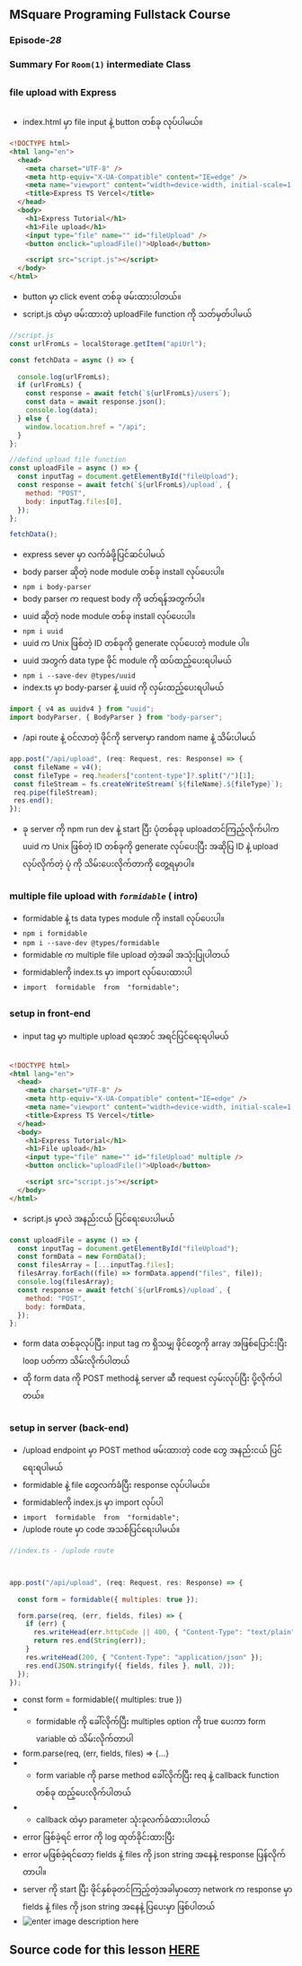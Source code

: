 ﻿## MSquare Programing Fullstack Course
### Episode-*28* 
### Summary For `Room(1)` intermediate Class
##
### file upload with Express
##
- index.html မှာ file input နဲ့ button တစ်ခု လုပ်ပါမယ်။

```html
<!DOCTYPE html>
<html lang="en">
  <head>
    <meta charset="UTF-8" />
    <meta http-equiv="X-UA-Compatible" content="IE=edge" />
    <meta name="viewport" content="width=device-width, initial-scale=1.0" />
    <title>Express TS Vercel</title>
  </head>
  <body>
    <h1>Express Tutorial</h1>
    <h1>File upload</h1>
    <input type="file" name="" id="fileUpload" />
    <button onclick="uploadFile()">Upload</button>

    <script src="script.js"></script>
  </body>
</html>
```
- button မှာ click event တစ်ခု ဖမ်းထားပါတယ်။
- script.js ထဲမှာ ဖမ်းထားတဲ့ uploadFile function ကို သတ်မှတ်ပါမယ်
```js
//script.js
const urlFromLs = localStorage.getItem("apiUrl");

const fetchData = async () => {
  
  console.log(urlFromLs);
  if (urlFromLs) {
    const response = await fetch(`${urlFromLs}/users`);
    const data = await response.json();
    console.log(data);
  } else {
    window.location.href = "/api";
  }
};

//defind upload file function 
const uploadFile = async () => {
  const inputTag = document.getElementById("fileUpload");
  const response = await fetch(`${urlFromLs}/upload`, {
    method: "POST",
    body: inputTag.files[0],
  });
};

fetchData();
```
- express sever  မှာ လက်ခံဖို့ပြင်ဆင်ပါမယ်
- body parser ဆိုတဲ့ node module တစ်ခု install လုပ်ပေးပါ။
- `npm i body-parser`
- body parser က request body ကို ဖတ်ရန်အတွက်ပါ။
- uuid ဆိုတဲ့ node module တစ်ခု install လုပ်ပေးပါ။
- `npm i uuid`
- uuid က Unix ဖြစ်တဲ့ ID တစ်ခုကို generate  လုပ်ပေးတဲ့ module ပါ။ 
- uuid အတွက် data type ဖိုင် module ကို ထပ်ထည့်ပေးရပါမယ်
- `npm i --save-dev @types/uuid`
- index.ts မှာ body-parser နဲ့ uuid ကို လှမ်းထည့်ပေးရပါမယ်
```js
import { v4 as uuidv4 } from "uuid";
import bodyParser, { BodyParser } from "body-parser";
```
- /api route နဲ့ ၀င်လာတဲ့ ဖိုင်ကို serverမှာ random name နဲ့ သိမ်းပါမယ်
 ```js
 app.post("/api/upload", (req: Request, res: Response) => {
  const fileName = v4();
  const fileType = req.headers["content-type"]?.split("/")[1];
  const fileStream = fs.createWriteStream(`${fileName}.${fileType}`);
  req.pipe(fileStream);
  res.end();
});
```
- ခု server ကို npm run dev နဲ့ start ပြီး ပုံတစ်ခုခု uploadတင်ကြည့်လိုက်ပါက uuid က Unix ဖြစ်တဲ့ ID တစ်ခုကို generate  လုပ်ပေးပြီး အဆိုပြ  ID နဲ့ upload လုပ်လိုက်တဲ့ ပုံ ကို သိမ်းပေးလိုက်တာကို တွေ့ရမှာပါ။

##
### multiple file upload with *`formidable`* ( intro)
- formidable နဲ့ ts data types module ကို install လုပ်ပေးပါ။
- `npm i formidable`
- `npm i --save-dev @types/formidable`
- formidable က multiple file upload တဲ့အခါ အသုံးပြုပါတယ်
- formidableကို index.ts မှာ import လုပ်ပေးထားပါ
- `import  formidable  from  "formidable";`
## 
### setup in front-end
- input tag မှာ multiple upload  ရအောင် အရင်ပြင်ရေးရပါမယ်
```html

<!DOCTYPE html>
<html lang="en">
  <head>
    <meta charset="UTF-8" />
    <meta http-equiv="X-UA-Compatible" content="IE=edge" />
    <meta name="viewport" content="width=device-width, initial-scale=1.0" />
    <title>Express TS Vercel</title>
  </head>
  <body>
    <h1>Express Tutorial</h1>
    <h1>File upload</h1>
    <input type="file" name="" id="fileUpload" multiple />
    <button onclick="uploadFile()">Upload</button>

    <script src="script.js"></script>
  </body>
</html>
```
- script.js မှာလဲ အနည်းငယ် ပြင်ရေးပေးပါမယ်
```js
const uploadFile = async () => {
  const inputTag = document.getElementById("fileUpload");
  const formData = new FormData();
  const filesArray = [...inputTag.files];
  filesArray.forEach((file) => formData.append("files", file));
  console.log(filesArray);
  const response = await fetch(`${urlFromLs}/upload`, {
    method: "POST",
    body: formData,
  });
};
```
- form data တစ်ခုလုပ်ပြီး input tag က ရှိသမျှ ဖိုင်တွေကို array အဖြစ်ပြောင်းပြီး loop ပတ်ကာ သိမ်းလိုက်ပါတယ်
- ထို form data ကို POST methodနဲ့ server ဆီ request လှမ်းလုပ်ပြီး ပို့လိုက်ပါတယ်။
##
### setup in server (back-end)
- /upload endpoint မှာ POST method ဖမ်းထားတဲ့ code တွေ အနည်းငယ် ပြင်ရေးရပါမယ်
- formidable နဲ့ file တွေလက်ခံပြီး response လုပ်ပါမယ်။
- formidableကို index.js မှာ import လုပ်ပါ
- `import  formidable  from  "formidable";`
- /uplode route မှာ code  အသစ်ပြင်ရေးပါမယ်။
```js
//index.ts - /uplode route 



app.post("/api/upload", (req: Request, res: Response) => {
 
  const form = formidable({ multiples: true });

  form.parse(req, (err, fields, files) => {
    if (err) {
      res.writeHead(err.httpCode || 400, { "Content-Type": "text/plain" });
      return res.end(String(err));
    }
    res.writeHead(200, { "Content-Type": "application/json" });
    res.end(JSON.stringify({ fields, files }, null, 2));
  });
});

```
- const form = formidable({ multiples: true })
- - formidable ကို ခေါ်လိုက်ပြီး multiples option ကို true ပေးကာ form variable ထဲ သိမ်းလိုက်တာပါ
- form.parse(req, (err, fields, files) => {...}
- - form variable ကို parse method ခေါ်လိုက်ပြီး req နဲ့ callback function  တစ်ခု ထည့်ပေးလိုက်ပါတယ်
- - callback ထဲမှာ parameter သုံးခုလက်ခံထားပါတယ်
- error ဖြစ်ခဲ့ရင် error ကို log ထုတ်ခိုင်းထားပြီး
- error မဖြစ်ခဲ့ရင်တော့ fields နဲ့  files ကို  json string  အနေနဲ့  response ပြန်လိုက်တာပါ။
- server ကို start ပြီး ဖိုင်နှစ်ခုတင်ကြည့်တဲ့အခါမှာတော့ network  က response မှာ  fields နဲ့  files ကို  json string  အနေနဲ့  ပြပေးမှာ ဖြစ်ပါတယ်
- ![enter image description here](https://raw.githubusercontent.com/Aungmyanmar32/msquare-fullstack-m2/main/ep292.png)

## Source code for this lesson [HERE](https://github.com/Aungmyanmar32/express-vercel-ts)
